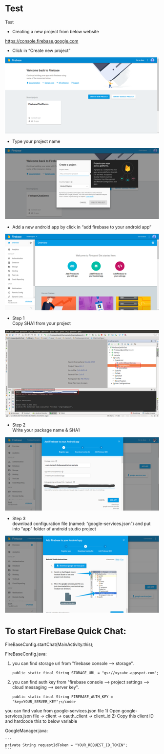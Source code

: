 # Test
Test

<ul><li>Creating a new project from below website</li></ul>

https://console.firebase.google.com

<ul><li>Click in “Create new project”</li></ul>

![Create new project](/images/image_01.png?raw=true)

<ul><li>Type your project name</li></ul>

![Type your project name](/images/image_02.png?raw=true)

<ul><li>Add a new android app by click in “add firebase to your android app”</li></ul>

![add new android app](/images/image_03.png?raw=true)

<ul><li>Step 1<br>Copy SHA1 from your project</li></ul>

![](/images/image_04.png?raw=true)

<ul><li>Step 2<br>Write your package name & SHA1</li></ul>

![](/images/image_05.png?raw=true)

<ul><li>Step 3<br>download configuration file (named: “google-services.json”) and put into “app” folder of android studio project</li></ul>

![](/images/image_06.png?raw=true)

# To start FireBase Quick Chat:

FireBaseConfig.startChat(MainActivity.this);

FireBaseConfig.java:

1) you can find storage url from "firebase console --> storage".

    ```
    public static final String STORAGE_URL = "gs://xyzabc.appspot.com";
    ```

2) you can find auth key from "firebase console --> project settings --> cloud messaging --> server key".

    ```
    public static final String FIREBASE_AUTH_KEY = "key=YOUR_SERVER_KEY";</code>
    ```
    
you can find value from google-services.json file
    1) Open google-services.json file -> client -> oauth_client -> client_id
    2) Copy this client ID and hardcode this to below variable
    
GoogleManager.java:
    
    ```
    private String requestIdToken = "YOUR_REQUEST_ID_TOKEN";
    ```
